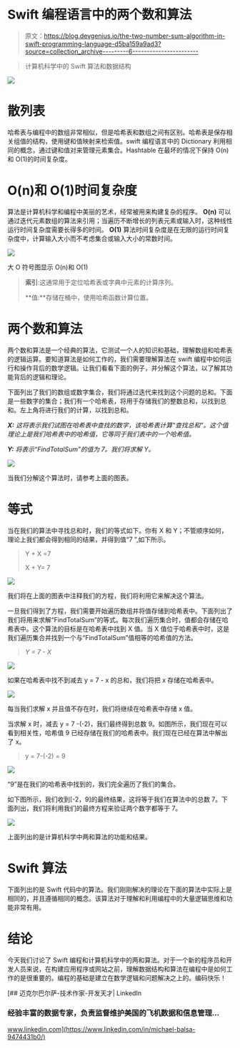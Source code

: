# Swift 编程语言中的两个数和算法

> 原文：<https://blog.devgenius.io/the-two-number-sum-algorithm-in-swift-programming-language-d5ba159a9ad3?source=collection_archive---------6----------------------->

> 计算机科学中的 Swift 算法和数据结构

![](img/bc6f0d9afd6dae8c2f1ba4f0091aa68d.png)

# 散列表

哈希表与编程中的数组非常相似，但是哈希表和数组之间有区别。哈希表是保存相关组值的结构，使用键和值映射来检索值。swift 编程语言中的 Dictionary 利用相同的概念，通过键和值对来管理元素集合。Hashtable 在最坏的情况下保持 O(n)和 O(1)的时间复杂度。

# O(n)和 O(1)时间复杂度

算法是计算机科学和编程中美丽的艺术，经常被用来构建复杂的程序。 **O(n)** 可以通过迭代元素数组的算法来引用；当遍历不断增长的列表元素或输入时，这种线性运行时间复杂度需要长得多的时间。 **O(1)** 算法时间复杂度是在无限的运行时间复杂度中，计算输入大小而不考虑集合或输入大小的常数时间。

![](img/80726bdce353ac84b0a13a0946f91e71.png)

大 O 符号图显示 O(n)和 O(1)

> **索引**:这通常用于定位哈希表或字典中元素的计算序列。
> 
> **值:**存储在桶中，使用哈希函数计算位置。

# 两个数和算法

两个数和算法是一个经典的算法，它测试一个人的知识和基础，理解数组和哈希表的逻辑运算。要知道算法是如何工作的，我们需要理解算法在 swift 编程中如何运行和操作背后的数学逻辑。让我们看看下面的例子，并分解这个算法，以了解其功能背后的逻辑和理论。

下面列出了我们的数组或数字集合，我们将通过迭代来找到这个问题的总和。下面是一些数字的集合；我们有一个哈希表，将用于存储我们的整数总和，以找到总和。左上角将进行我们的计算，以找到总和。

***X:*** *这将表示我们试图在哈希表中查找的数字，该哈希表计算“查找总和”。这个值理论上是我们哈希表中的哈希值，它等同于我们表中的一个哈希值。*

***Y:*** *将表示“FindTotalSum”的值为 7。我们将求解 Y。*

![](img/e6ad85a12b7f5ba4ef67171811575a69.png)

当我们分解这个算法时，请参考上面的图表。

# 等式

当在我们的算法中寻找总和时，我们的等式如下。你有 X 和 Y；不管顺序如何，理论上我们都会得到相同的结果，并得到值“7 ”,如下所示。

> Y + X =7
> 
> X + Y= 7

![](img/7d077032e8745f1845fa75e363c4b8ac.png)

我们将在上面的图表中注释我们的方程，我们将利用它来解决这个算法。

一旦我们得到了方程，我们需要开始遍历数组并将值存储到哈希表中。下面列出了我们将用来求解“FindTotalSum”的等式。每次我们遍历集合时，值都会存储在哈希表中。这个算法的目标是在哈希表中找到 X 值。当 X 值位于哈希表中时，这是我们遍历集合并找到一个与“FindTotalSum”值相等的哈希值的方法。

> *Y = 7 - X*

![](img/a8d887b2626308b83ef0e8e3f8a4779e.png)

如果在哈希表中找不到减去 y = 7 - x 的总和，我们将把 x 存储在哈希表中。

![](img/793b595f768e280170e1f3a4016d4e81.png)

每当我们求解 x 并且值不存在时，我们将继续在哈希表中存储 x 值。

当求解 x 时，减去 y = 7 -(-2)，我们最终得到总数 9。如图所示，我们现在可以看到相关性，哈希值 9 已经存储在我们的哈希表中。我们现在已经在算法中解出了 x。

> y = 7-(-2) = 9

![](img/272535c5b73dd33fca176ec0df763628.png)

“9”是在我们的哈希表中找到的，我们完全遍历了我们的集合。

如下图所示，我们收到[-2，9]的最终结果，这将等于我们在算法中的总数 7。下面列出，我们将利用我们的最终方程来验证两个数字都等于 7。

![](img/dad2fba91d6409bff7ea19c9bfc5ca39.png)

上面列出的是计算机科学中两和算法的功能和结果。

# Swift 算法

下面列出的是 Swift 代码中的算法。我们刚刚解决的理论在下面的算法中实际上是相同的，并且遵循相同的概念。该算法对于理解和利用编程中的大量逻辑思维和功能非常有用。

# 结论

今天我们讨论了 Swift 编程和计算机科学中的两和算法。对于一个新的程序员和开发人员来说，在构建应用程序或网站之前，理解数据结构和算法在编程中是如何工作的是很重要的。编程的基础是建立在数学逻辑和问题解决之上的。编码快乐！

[](https://www.linkedin.com/in/michael-balsa-9474431b0/) [## 迈克尔巴尔萨-技术作家-开发天才| LinkedIn

### 经验丰富的数据专家，负责监督维护美国的飞机数据和信息管理…

www.linkedin.com](https://www.linkedin.com/in/michael-balsa-9474431b0/)